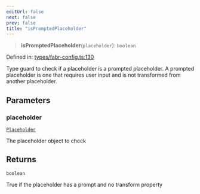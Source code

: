 ```yaml
---
editUrl: false
next: false
prev: false
title: "isPromptedPlaceholder"
---
```


> **isPromptedPlaceholder**(`placeholder`): `boolean`

Defined in: [types/fabr-config.ts:130](https://github.com/yashjawale/fabr/blob/af253d796213941a067e07d1a9e8b7372a1ddc07/src/types/fabr-config.ts#L130)

Type guard to check if a placeholder is a prompted placeholder.
A prompted placeholder is one that requires user input and is not transformed from another placeholder.

## Parameters

### placeholder

[`Placeholder`](/fabr/docs/api/types/fabr-config/interfaces/placeholder/)

The placeholder object to check

## Returns

`boolean`

True if the placeholder has a prompt and no transform property
